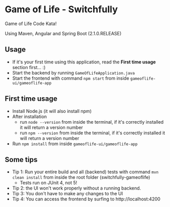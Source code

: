 # Game of Life - Switchfully

Game of Life Code Kata!

Using Maven, Angular and Spring Boot (2.1.0.RELEASE)

## Usage

- If it's your first time using this application, read the **First time usage** section first... :)
- Start the backend by running `GameOfLifeApplication.java`
- Start the frontend with command `npm start` from inside `gameoflife-ui/gameoflife-app`

## First time usage

- Install Node.js (it will also install npm)
- After installation
  - run `node --version` from inside the terminal, if it's correctly installed it will return a version number
  - run `npm --version` from inside the terminal, if it's correctly installed it will return a version number
- Run `npm install` from inside `gameoflife-ui/gameoflife-app`

## Some tips

- Tip 1: Run your entire build and all (backend) tests with command `mvn clean install` from inside the root folder (switchfully-gameoflife)
    - Tests run on JUnit 4, not 5!
- Tip 2: the UI won't work properly without a running backend.
- Tip 3: You don't have to make any changes to the UI
- Tip 4: You can access the frontend by surfing to http://localhost:4200
